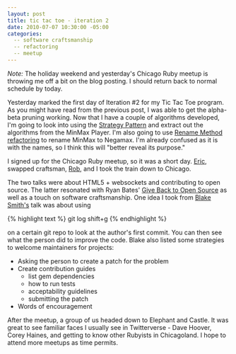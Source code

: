 ```yaml
---
layout: post
title: tic tac toe - iteration 2
date: 2010-07-07 10:30:00 -05:00
categories:
  -- software craftsmanship
  -- refactoring
  -- meetup
---
```


*Note:* The holiday weekend and yesterday's Chicago Ruby meetup is throwing me off a bit on the blog posting.  I should return back to normal schedule by today.

Yesterday marked the first day of Iteration #2 for my Tic Tac Toe program.  As you might have read from the previous post, I was able to get the alpha-beta pruning working.  Now that I have a couple of algorithms developed, I'm going to look into using the [Strategy Pattern](http://en.wikipedia.org/wiki/Strategy_pattern) and extract out the algorithms from the MinMax Player.  I'm also going to use [Rename Method refactoring](http://en.wikipedia.org/wiki/Rename_method) to rename MinMax to Negamax.  I'm already confused as it is with the names, so I think this will "better reveal its purpose."

I signed up for the Chicago Ruby meetup, so it was a short day.  [Eric](http://twitter.com/paytonrules), swapped craftsman, [Rob](http://twitter.com/rsanheim), and I took the train down to Chicago.  

The two talks were about HTML5 + websockets and contributing to open source.  The latter resonated with Ryan Bates' [Give Back to Open Source](http://railscasts.com/give_back) as well as a touch on software craftsmanship.  One idea I took from [Blake Smith's](http://twitter.com/blakesmith) talk was about using 

{% highlight text %}
git log
shift+g
{% endhighlight %}

on a certain git repo to look at the author's first commit.  You can then see what the person did to improve the code.  Blake also listed some strategies to welcome maintainers for projects:

* Asking the person to create a patch for the problem
* Create contribution guides
  * list gem dependencies
  * how to run tests
  * acceptability guidelines
  * submitting the patch
* Words of encouragement

After the meetup, a group of us headed down to Elephant and Castle.  It was great to see familiar faces I usually see in Twitterverse - Dave Hoover, Corey Haines, and getting to know other Rubyists in Chicagoland.  I hope to attend more meetups as time permits.
